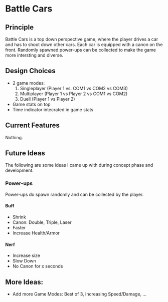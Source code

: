 # Battle Cars

## Principle
Battle Cars is a top down perspective game, where the player drives a car and has to shoot down other cars.
Each car is equipped with a canon on the front.
Randomly spawned power-ups can be collected to make the game more intersting and diverse.


## Design Choices
- 2 game modes:
    1. Singleplayer (Player 1 vs. COM1 vs COM2 vs COM3)
    2. Multiplayer (Player 1 vs Player 2 vs COM1 vs COM2)
	3. Duell (Player 1 vs Player 2)
- Game stats on top
- Time indicator intecrated in game stats


## Current Features
Nothing.

## Future Ideas
The following are some ideas I came up with during concept phase and development.

### Power-ups
Power-ups do spawn randomly and can be collected by the player.
#### Buff
- Shrink
- Canon: Double, Triple, Laser
- Faster
- Increase Health/Armor

#### Nerf
- Increase size
- Slow Down
- No Canon for x seconds

## More Ideas:
- Add more Game Modes: Best of 3, Increasing Speed/Damage, ...